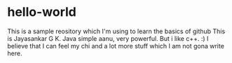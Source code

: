 # hello-world
This is a sample reository which I'm using to learn the basics of github
This is Jayasankar G K. Java simple aanu, very powerful. But i like c++. :) I believe that I can feel my chi and a lot more stuff which I am not gona write here.
